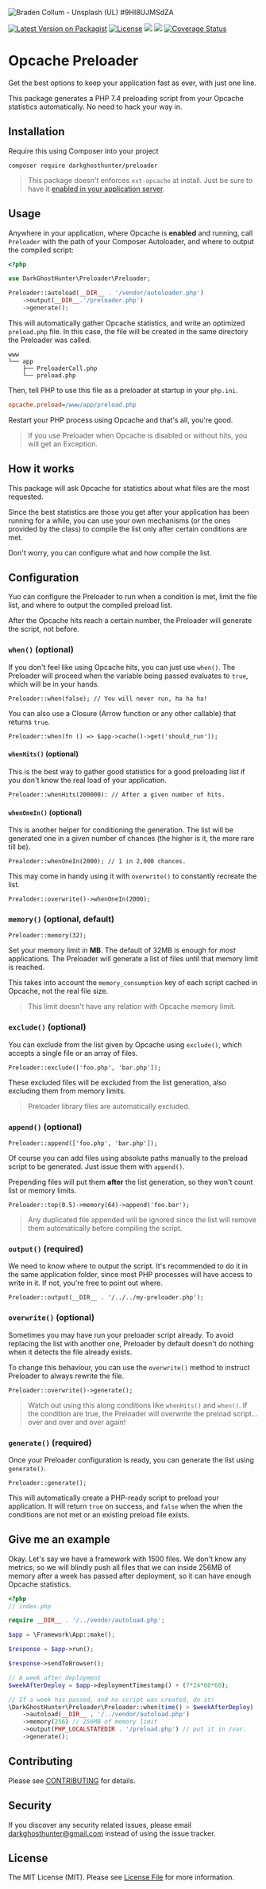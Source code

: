 ![
Braden Collum - Unsplash (UL) #9HI8UJMSdZA](https://images.unsplash.com/photo-1461896836934-ffe607ba8211?ixlib=rb-1.2.1&ixid=eyJhcHBfaWQiOjEyMDd9&auto=format&fit=crop&w=1280&h=400&q=80)

[![Latest Version on Packagist](https://img.shields.io/packagist/v/darkghosthunter/preloader.svg?style=flat-square)](https://packagist.org/packages/darkghosthunter/preloader) [![License](https://poser.pugx.org/darkghosthunter/preloader/license)](https://packagist.org/packages/darkghosthunter/preloader)
![](https://img.shields.io/packagist/php-v/darkghosthunter/preloader.svg)
 ![](https://github.com/DarkGhostHunter/Preloader/workflows/PHP%20Composer/badge.svg)
[![Coverage Status](https://coveralls.io/repos/github/DarkGhostHunter/Preloader/badge.svg?branch=master)](https://coveralls.io/github/DarkGhostHunter/Preloader?branch=master)

# Opcache Preloader

Get the best options to keep your application fast as ever, with just one line.

This package generates a PHP 7.4 preloading script from your Opcache statistics automatically. No need to hack your way in.

## Installation

Require this using Composer into your project

    composer require darkghosthunter/preloader

> This package doesn't enforces `ext-opcache` at install. Just be sure to have it [enabled in your application server](https://www.php.net/manual/en/book.opcache.php).

## Usage

Anywhere in your application, where Opcache is **enabled** and running, call `Preloader` with the path of your Composer Autoloader, and where to output the compiled script:

```php
<?php

use DarkGhostHunter\Preloader\Preloader;

Preloader::autoload(__DIR__ . '/vendor/autoloader.php')
    ->output(__DIR__.'/preloader.php')
    ->generate();
```
 
This will automatically gather Opcache statistics, and write an optimized `preload.php` file. In this case, the file will be created in the same directory the Preloader was called.

    www
    └── app
        ├── PreloaderCall.php
        └── preload.php

Then, tell PHP to use this file as a preloader at startup in your `php.ini`.

```ini
opcache.preload=/www/app/preload.php
```

Restart your PHP process using Opcache and that's all, you're good.

> If you use Preloader when Opcache is disabled or without hits, you will get an Exception.

## How it works

This package will ask Opcache for statistics about what files are the most requested.

Since the best statistics are those you get after your application has been running for a while, you can use your own mechanisms (or the ones provided by the class) to compile the list only after certain conditions are met.

Don't worry, you can configure what and how compile the list.

## Configuration

Yuo can configure the Preloader to run when a condition is met, limit the file list, and where to output the compiled preload list.

After the Opcache hits reach a certain number, the Preloader will generate the script, not before.

### `when()` (optional)

If you don't feel like using Opcache hits, you can just use `when()`. The Preloader will proceed when the variable being passed evaluates to `true`, which will be in your hands.

    Preloader::when(false); // You will never run, ha ha ha!

You can also use a Closure (Arrow function or any other callable) that returns `true`.

    Preloader::when(fn () => $app->cache()->get('should_run'));


#### `whenHits()` (optional)

This is the best way to gather good statistics for a good preloading list if you don't know the real load of your application.

    Preloader::whenHits(200000): // After a given number of hits.

#### `whenOneIn()` (optional)

This is another helper for conditioning the generation. The list will be generated one in a given number of chances (the higher is it, the more rare till be). 

    Prealoder::whenOneIn(2000); // 1 in 2,000 chances.

This may come in handy using it with `overwrite()` to constantly recreate the list.

    Prealoder::overwrite()->whenOneIn(2000);

### `memory()` (optional, default)

    Preloader::memory(32);

Set your memory limit in **MB**. The default of 32MB is enough for *most* applications. The Preloader will generate a list of files until that memory limit is reached.

This takes into account the `memory_consumption` key of each script cached in Opcache, not the real file size.

> This limit doesn't have any relation with Opcache memory limit. 

### `exclude()` (optional)

You can exclude from the list given by Opcache using `exclude()`, which accepts a single file or an array of files.

    Preloader::exclude(['foo.php', 'bar.php']);

These excluded files will be excluded from the list generation, also excluding them from memory limits.

> Preloader library files are automatically excluded.

### `append()` (optional)

    Preloader::append(['foo.php', 'bar.php']);

Of course you can add files using absolute paths manually to the preload script to be generated. Just issue them with `append()`.

Prepending files will put them **after** the list generation, so they won't count list or memory limits.

    Preloader::top(0.5)->memory(64)->append('foo.bar');

> Any duplicated file appended will be ignored since the list will remove them automatically before compiling the script. 

### `output()` (required)

We need to know where to output the script. It's recommended to do it in the same application folder, since most PHP processes will have access to write in it. If not, you're free to point out where.

    Preloader::output(__DIR__ . '/../../my-preloader.php'); 

### `overwrite()` (optional)

Sometimes you may have run your preloader script already. To avoid replacing the list with another one, Preloader by default doesn't do nothing when it detects the file already exists.

To change this behaviour, you can use the `overwrite()` method to instruct Preloader to always rewrite the file.

    Preloader::overwrite()->generate();

> Watch out using this along conditions like `whenHits()` and `when()`. If the condition are true, the Preloader will overwrite the preload script... over and over and over again! 

### `generate()` (required)

Once your Preloader configuration is ready, you can generate the list using `generate()`.

    Preloader::generate();

This will automatically create a PHP-ready script to preload your application. It will return `true` on success, and `false` when the when the conditions are not met or an existing preload file exists.

## Give me an example

Okay. Let's say we have a framework with 1500 files. We don't know any metrics, so we will blindly push all files that we can inside 256MB of memory after a week has passed after deployment, so it can have enough Opcache statistics.

```php
<?php
// index.php

require __DIR__ . '/../vendor/autoload.php';

$app = \Framework\App::make();

$response = $app->run();

$response->sendToBrowser();

// A week after deployment
$weekAfterDeploy = $app->deploymentTimestamp() + (7*24*60*60);

// If a week has passed, and no script was created, do it!
\DarkGhostHunter\Preloader\Preloader::when(time() > $weekAfterDeploy)
    ->autoload(__DIR__ , '/../vendor/autoload.php')
    ->memory(256) // 256MB of memory limit
    ->output(PHP_LOCALSTATEDIR . '/preload.php') // put it in /var.
    ->generate();
```

## Contributing

Please see [CONTRIBUTING](CONTRIBUTING.md) for details.

## Security

If you discover any security related issues, please email darkghosthunter@gmail.com instead of using the issue tracker.

## License

The MIT License (MIT). Please see [License File](LICENSE.md) for more information.

